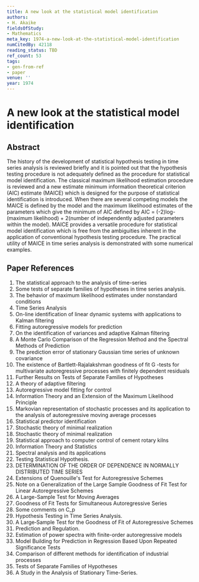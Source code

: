 ```yaml
---
title: A new look at the statistical model identification
authors:
- H. Akaike
fieldsOfStudy:
- Mathematics
meta_key: 1974-a-new-look-at-the-statistical-model-identification
numCitedBy: 42118
reading_status: TBD
ref_count: 53
tags:
- gen-from-ref
- paper
venue: ''
year: 1974
---
```


# A new look at the statistical model identification

## Abstract

The history of the development of statistical hypothesis testing in time series analysis is reviewed briefly and it is pointed out that the hypothesis testing procedure is not adequately defined as the procedure for statistical model identification. The classical maximum likelihood estimation procedure is reviewed and a new estimate minimum information theoretical criterion (AIC) estimate (MAICE) which is designed for the purpose of statistical identification is introduced. When there are several competing models the MAICE is defined by the model and the maximum likelihood estimates of the parameters which give the minimum of AIC defined by AIC = (-2)log-(maximum likelihood) + 2(number of independently adjusted parameters within the model). MAICE provides a versatile procedure for statistical model identification which is free from the ambiguities inherent in the application of conventional hypothesis testing procedure. The practical utility of MAICE in time series analysis is demonstrated with some numerical examples.

## Paper References

1. The statistical approach to the analysis of time-series
2. Some tests of separate families of hypotheses in time series analysis.
3. The behavior of maximum likelihood estimates under nonstandard conditions
4. Time Series Analysis
5. On-line identification of linear dynamic systems with applications to Kalman filtering
6. Fitting autoregressive models for prediction
7. On the identification of variances and adaptive Kalman filtering
8. A Monte Carlo Comparison of the Regression Method and the Spectral Methods of Prediction
9. The prediction error of stationary Gaussian time series of unknown covariance
10. The existence of Bartlett-Rajalakshman goodness of fit G -tests for multivariate autoregressive processes with finitely dependent residuals
11. Further Results on Tests of Separate Families of Hypotheses
12. A theory of adaptive filtering
13. Autoregressive model fitting for control
14. Information Theory and an Extension of the Maximum Likelihood Principle
15. Markovian representation of stochastic processes and its application to the analysis of autoregressive moving average processes
16. Statistical predictor identification
17. Stochastic theory of minimal realization
18. Stochastic theory of minimal realization
19. Statistical approach to computer control of cement rotary kilns
20. Information Theory and Statistics
21. Spectral analysis and its applications
22. Testing Statistical Hypothesis.
23. DETERMINATION OF THE ORDER OF DEPENDENCE IN NORMALLY DISTRIBUTED TIME SERIES
24. Extensions of Quenouille's Test for Autoregressive Schemes
25. Note on a Generalization of the Large Sample Goodness of Fit Test for Linear Autoregressive Schemes
26. A Large-Sample Test for Moving Averages
27. Goodness of Fit Tests for Simultaneous Autoregressive Series
28. Some comments on C_p
29. Hypothesis Testing in Time Series Analysis.
30. A Large‐Sample Test for the Goodness of Fit of Autoregressive Schemes
31. Prediction and Regulation.
32. Estimation of power spectra with finite-order autoregressive models
33. Model Building for Prediction in Regression Based Upon Repeated Significance Tests
34. Comparison of different methods for identification of industrial processes
35. Tests of Separate Families of Hypotheses
36. A Study in the Analysis of Stationary Time-Series.
